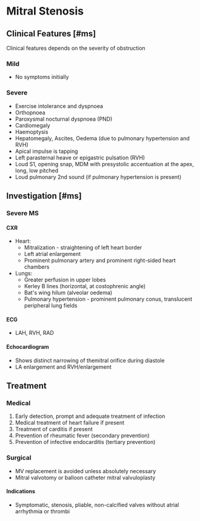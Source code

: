# Mitral Stenosis

## Clinical Features [#ms]

Clinical features depends on the severity of obstruction

### Mild

- No symptoms initially

### Severe

- Exercise intolerance and dyspnoea
- Orthopnoea
- Paroxysmal nocturnal dyspnoea (PND)
- Cardiomegaly
- Haemoptysis
- Hepatomegaly, Ascites, Oedema (due to pulmonary hypertension and RVH)
- Apical impulse is tapping
- Left parasternal heave or epigastric pulsation (RVH)
- Loud S1, opening snap, MDM with presystolic accentuation at the apex, long, low pitched
- Loud pulmonary 2nd sound (if pulmonary hypertension is present)

## Investigation [#ms]

### Severe MS

#### CXR

- Heart:
  - Mitralization - straightening of left heart border
  - Left atrial enlargement
  - Prominent pulmonary artery and prominent right-sided heart chambers
- Lungs:
  - Greater perfusion in upper lobes
  - Kerley B lines (horizontal, at costophrenic angle)
  - Bat's wing hilum (alveolar oedema)
  - Pulmonary hypertension - prominent pulmonary conus, translucent peripheral lung fields

#### ECG

- LAH, RVH, RAD

#### Echocardiogram

- Shows distinct narrowing of themitral orifice during diastole
- LA enlargement and RVH/enlargement

## Treatment

### Medical

1. Early detection, prompt and adequate treatment of infection
1. Medical treatment of heart failure if present
1. Treatment of carditis if present
1. Prevention of rheumatic fever (secondary prevention)
1. Prevention of infective endocarditis (tertiary prevention)

### Surgical

- MV replacement is avoided unless absolutely necessary
- Mitral valvotomy or balloon catheter mitral valvuloplasty

#### Indications

- Symptomatic, stenosis, pliable, non-calcified valves without atrial arrhythmia or thrombi
